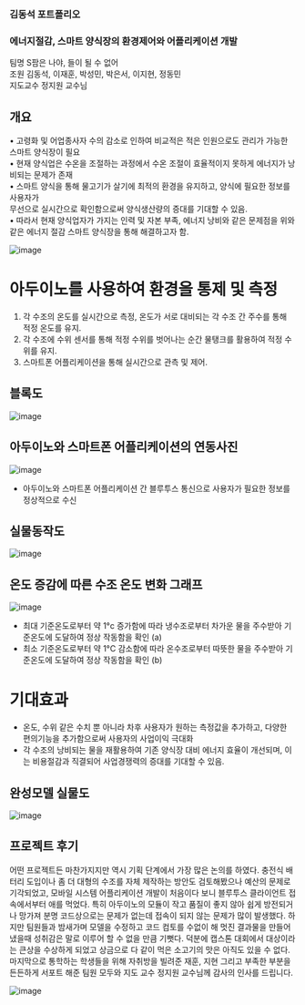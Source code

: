 ### 김동석 포트폴리오

### 에너지절감, 스마트 양식장의 환경제어와 어플리케이션 개발

팀명 S팜은 나야, 들이 될 수 없어<br/>
조원 김동석, 이재훈, 박성민, 박은서, 이지현, 정동민<br/>
지도교수 정지원 교수님

## 개요

• 고령화 및 어업종사자 수의 감소로 인하여 비교적은 적은 인원으로도 관리가 가능한 스마트 양식장이 필요
<br/>
• 현재 양식업은 수온을 조절하는 과정에서 수온 조절이 효율적이지
못하게 에너지가 낭비되는 문제가 존재
<br/>
• 스마트 양식을 통해 물고기가 살기에 최적의 환경을 유지하고, 양식에 필요한 정보를 사용자가  <br/>  무선으로 실시간으로 확인함으로써 양식생산량의 증대를 기대할 수 있음.
<br/>
• 따라서 현재 양식업자가 가지는 인력 및 자본 부족, 에너지 낭비와 같은 문제점을 위와 같은 에너지 절감 스마트 양식장을 통해 해결하고자 함.
<br/>

![image](https://github.com/user-attachments/assets/58d0e1a1-8316-49ad-82ba-a9ef5ed1745e)

# 아두이노를 사용하여 환경을 통제 및 측정

1. 각 수조의 온도를 실시간으로 측정, 온도가 서로 대비되는 각 수조 간 주수를 통해 적정 온도를 유지.
2. 각 수조에 수위 센서를 통해 적정 수위를 벗어나는 순간 물탱크를 활용하여 적정 수위를 유지.
3. 스마트폰 어플리케이션을 통해 실시간으로 관측 및 제어.

## 블록도

![image](https://github.com/user-attachments/assets/140403c4-7f5a-40a6-a91b-9a02f1c48024)


## 아두이노와 스마트폰 어플리케이션의 연동사진
![image](https://github.com/user-attachments/assets/cc4e903d-2b7e-4989-9511-481ddf1075a5)

- 아두이노와 스마트폰 어플리케이션 간 블루투스 통신으로 사용자가 필요한 정보를 정상적으로 수신

## 실물동작도
  
![image](https://github.com/user-attachments/assets/60c7bdfe-8443-4a11-b9d7-9e8cb92ff9cf)


## 온도 증감에 따른 수조 온도 변화 그래프

![image](https://github.com/user-attachments/assets/c0cc8cf6-2d28-40d2-9818-2476815a0e3c)

- 최대 기준온도로부터 약 1°c 증가함에 따라 냉수조로부터 차가운 물을 주수받아 기준온도에 도달하여 정상 작동함을 확인 (a)
- 최소 기준온도로부터 약 1°C 감소함에 따라 온수조로부터 따뜻한 물을 주수받아 기준온도에 도달하여 정상 작동함을 확인 (b)

# 기대효과


- 온도, 수위 같은 수치 뿐 아니라 차후 사용자가 원하는 측정값을 추가하고, 다양한 편의기능을 추가함으로써 사용자의 사업이익 극대화
- 각 수조의 낭비되는 물을 재활용하여 기존 양식장 대비 에너지 효율이 개선되며, 이는 비용절감과 직결되어 사업경쟁력의 증대를 기대할 수 있음.

## 완성모델 실물도

![image](https://github.com/user-attachments/assets/f44045f1-1f7f-4486-b8bd-34c0580c155a)


## 프로젝트 후기
어떤 프로젝트든 마찬가지지만 역시 기획 단계에서 가장 많은 논의를 하였다. 충전식 배터리 도입이나 좀 더 대형의 수조를 자체 제작하는 방안도 검토해봤으나 예산의 문제로 기각되었고, 모바일 시스템 어플리케이션 개발이 처음이다 보니 블루투스 클라이언트 접속에서부터 애를 먹었다. 특히 아두이노의 모듈이 작고 품질이 좋지 않아 쉽게 방전되거나 망가져 분명 코드상으로는 문제가 없는데 접속이 되지 않는 문제가 많이 발생했다. 하지만 팀원들과 밤새가며 모델을 수정하고 코드 컴토를 수없이 해 멋진 결과물을 만들어 냈을때 성취감은 말로 이루어 할 수 없을 만큼 기뻣다. 덕분에 캡스톤 대회에서 대상이라는 큰상을 수상하게 되었고 상금으로 다 같이 먹은 소고기의 맛은 아직도 있을 수 없다. 마지막으로 통학하는 학생들을 위해 자취방을 빌려준 재훈, 지현 그리고 부족한 부분을 든든하게 서포트 해준 팀원 모두와 지도 교수 정지원 교수님께 감사의 인사를 드립니다.

![image](https://github.com/user-attachments/assets/c77105d9-ee92-46aa-9e2b-86ab7d0c97b3)




